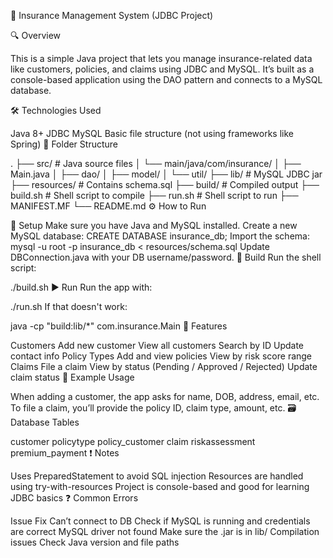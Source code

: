 📘 Insurance Management System (JDBC Project)

🔍 Overview

This is a simple Java project that lets you manage insurance-related data like customers, policies, and claims using JDBC and MySQL. It’s built as a console-based application using the DAO pattern and connects to a MySQL database.

🛠 Technologies Used

Java 8+
JDBC
MySQL
Basic file structure (not using frameworks like Spring)
📁 Folder Structure

.
├── src/                  # Java source files
│   └── main/java/com/insurance/
│       ├── Main.java
│       ├── dao/
│       ├── model/
│       └── util/
├── lib/                  # MySQL JDBC jar
├── resources/            # Contains schema.sql
├── build/                # Compiled output
├── build.sh              # Shell script to compile
├── run.sh                # Shell script to run
├── MANIFEST.MF
└── README.md
⚙️ How to Run

🧱 Setup
Make sure you have Java and MySQL installed.
Create a new MySQL database:
CREATE DATABASE insurance_db;
Import the schema:
mysql -u root -p insurance_db < resources/schema.sql
Update DBConnection.java with your DB username/password.
🔨 Build
Run the shell script:

./build.sh
▶️ Run
Run the app with:

./run.sh
If that doesn't work:

java -cp "build:lib/*" com.insurance.Main
📌 Features

Customers
Add new customer
View all customers
Search by ID
Update contact info
Policy Types
Add and view policies
View by risk score range
Claims
File a claim
View by status (Pending / Approved / Rejected)
Update claim status
🧪 Example Usage

When adding a customer, the app asks for name, DOB, address, email, etc.
To file a claim, you’ll provide the policy ID, claim type, amount, etc.
🗃 Database Tables

customer
policytype
policy_customer
claim
riskassessment
premium_payment
❗ Notes

Uses PreparedStatement to avoid SQL injection
Resources are handled using try-with-resources
Project is console-based and good for learning JDBC basics
❓ Common Errors

Issue	Fix
Can’t connect to DB	Check if MySQL is running and credentials are correct
MySQL driver not found	Make sure the .jar is in lib/
Compilation issues	Check Java version and file paths
